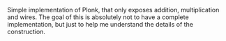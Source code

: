 Simple implementation of Plonk, that only exposes addition, multiplication and wires.
The goal of this is absolutely not to have a complete implementation, but just to 
help me understand the details of the construction.
